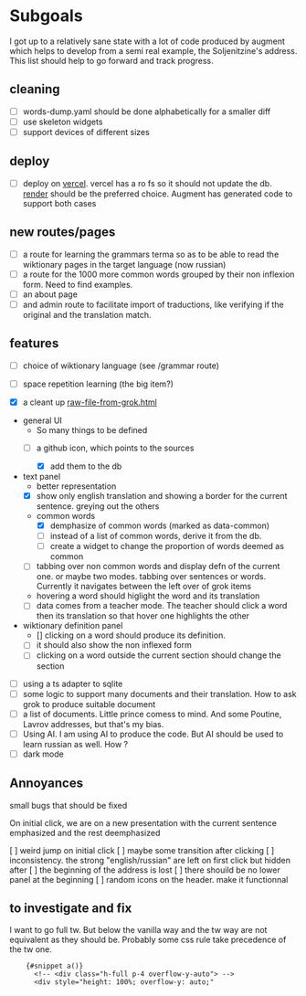 # Subgoals

I got up to a relatively sane state with a lot of code produced
by augment which helps to develop from a semi real example, the
Soljenitzine's address. This list should help to go forward and track progress.

## cleaning

* [ ] words-dump.yaml should be done alphabetically for a smaller diff
* [ ] use skeleton widgets
* [ ] support devices of different sizes

## deploy

* [ ] deploy on [vercel](https://vercel.com/). vercel has a ro fs so it should not update
the db.  [render](https://render.com/) should be the preferred choice. Augment has generated code to support both cases

## new routes/pages
* [ ] a route for learning the grammars terma so as to be able to read the wiktionary pages in the target language (now russian)
* [ ] a route for the 1000 more common words grouped by their non inflexion form. Need to find examples.
* [ ] an about page
* [ ] and admin route to facilitate import of traductions, like verifying if the original and the translation match.

## features

* [ ] choice of wiktionary language (see /grammar route)

* [ ] space repetition learning (the big item?)
* [x] a cleant up [raw-file-from-grok.html](static/raw-file-from-grok.html)
* general UI
  * So many things to be defined
  * [ ] a github icon, which points to the sources
  
    * [x] add them to the db
* text panel
  *  better representation
    * [x] show only english translation and showing a border for the current sentence. greying out the others
  * common words
    * [x] demphasize of common words (marked as data-common)
    * [ ] instead of a list of common words, derive it from the db. 
    * [ ] create a widget to change the proportion of words deemed as common
  * [ ] tabbing over non common words and display defn of the current one. or maybe two modes. tabbing over sentences or words. Currently it navigates between the left over of grok items
  *  hovering a word should higlight the word and its translation
    * [ ] data comes from a teacher mode. The teacher should click a word then its translation so that hover one highlights the other
* wiktionary definition panel
   * [] clicking on a word should produce its definition. 
   * [ ] it should also show the non inflexed form
   * [ ] clicking on a word outside the current section should change the section
* [ ] using a ts adapter to sqlite
* [ ] some logic to support many documents and their translation. How to ask grok to produce suitable document
* [ ] a list of documents. Little prince comess to mind. And some Poutine, Lavrov addresses, but that's my bias.
* [ ] Using AI. I am using AI to produce the code. But AI should be used to learn russian as well. How ?
* [ ] dark mode

## Annoyances

small bugs that should be fixed

On initial click, we are on a new presentation with
the current sentence emphasized and the rest deemphasized

[ ] weird jump on initial click
[ ] maybe some transition after clicking
[ ] inconsistency. the strong "english/russian" are left on first click but hidden after
[ ] the beginning of the address is lost
[ ] there shouild be no lower panel at the beginning
[ ] random icons on the header. make it functionnal

## to investigate and fix

I want to go full tw. But below the vanilla way and the tw way are not
equivalent as they should be. Probably some css rule take precedence of the
tw one.

```svelte
    {#snippet a()}
      <!-- <div class="h-full p-4 overflow-y-auto"> -->
      <div style="height: 100%; overflow-y: auto;"
```
